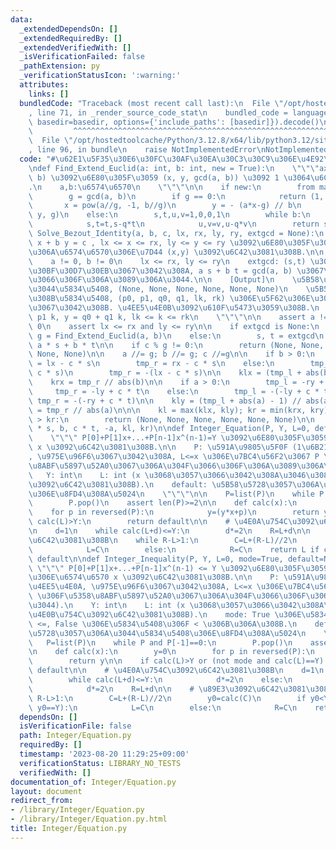 ```yaml
---
data:
  _extendedDependsOn: []
  _extendedRequiredBy: []
  _extendedVerifiedWith: []
  _isVerificationFailed: false
  _pathExtension: py
  _verificationStatusIcon: ':warning:'
  attributes:
    links: []
  bundledCode: "Traceback (most recent call last):\n  File \"/opt/hostedtoolcache/Python/3.12.8/x64/lib/python3.12/site-packages/onlinejudge_verify/documentation/build.py\"\
    , line 71, in _render_source_code_stat\n    bundled_code = language.bundle(stat.path,\
    \ basedir=basedir, options={'include_paths': [basedir]}).decode()\n          \
    \         ^^^^^^^^^^^^^^^^^^^^^^^^^^^^^^^^^^^^^^^^^^^^^^^^^^^^^^^^^^^^^^^^^^^^^^^^^^^^^^^^^\n\
    \  File \"/opt/hostedtoolcache/Python/3.12.8/x64/lib/python3.12/site-packages/onlinejudge_verify/languages/python.py\"\
    , line 96, in bundle\n    raise NotImplementedError\nNotImplementedError\n"
  code: "#\u62E1\u5F35\u30E6\u30FC\u30AF\u30EA\u30C3\u30C9\u306E\u4E92\u9664\u6CD5\
    \ndef Find_Extend_Euclid(a: int, b: int, new = True):\n    \"\"\"ax+by=gcd(a,\
    \ b) \u3092\u6E80\u305F\u3059 (x, y, gcd(a, b)) \u3092 1 \u3064\u6C42\u3081\u308B\
    .\n    a,b:\u6574\u6570\n    \"\"\"\n\n    if new:\n        from math import gcd\n\
    \        g = gcd(a, b)\n        if g == 0:\n            return (1, 0, 0)\n\n \
    \       x = pow(a//g, -1, b//g)\n        y = - (a*x-g) // b\n        return (x,\
    \ y, g)\n    else:\n        s,t,u,v=1,0,0,1\n        while b:\n            q,a,b=a//b,b,a%b\n\
    \            s,t=t,s-q*t\n            u,v=v,u-q*v\n        return s,u,a\n\ndef\
    \ Solve_Bezout_Identity(a, b, c, lx, rx, ly, ry, extgcd = None):\n    \"\"\" a\
    \ x + b y = c , lx <= x <= rx, ly <= y <= ry \u3092\u6E80\u305F\u3059\u3088\u3046\
    \u306A\u6574\u6570\u306E\u7D44 (x,y) \u3092\u6C42\u3081\u308B.\n\n    [Input]\n\
    \    a != 0, b != 0\n    lx <= rx, ly <= ry\n    extgcd: (s,t) \u306E\u5F62\u306E\
    \u30BF\u30D7\u30EB\u3067\u3042\u308A, a s + b t = gcd(a, b) \u3067\u306A\u304F\
    \u3066\u306F\u306A\u3089\u306A\u3044.\n\n    [Output]\n    \u5B58\u5728\u3057\u306A\
    \u3044\u5834\u5408, (None, None, None, None, None, None)\n    \u5B58\u5728\u3059\
    \u308B\u5834\u5408, (p0, p1, q0, q1, lk, rk) \u306E\u5F62\u306E\u30BF\u30D7\u30EB\
    \u3067\u3042\u308B. \u4EE5\u4E0B\u3092\u610F\u5473\u3059\u308B.\n    x = p0 +\
    \ p1 k, y = q0 + q1 k, lk <= k <= rk\n    \"\"\"\n\n    assert a != 0 and b !=\
    \ 0\n    assert lx <= rx and ly <= ry\n\n    if extgcd is None:\n        s, t,\
    \ g = Find_Extend_Euclid(a, b)\n    else:\n        s, t = extgcd\n        g =\
    \ a * s + b * t\n\n    if c % g != 0:\n        return (None, None, None, None,\
    \ None, None)\n\n    a //= g; b //= g; c //=g\n\n    if b > 0:\n        tmp_l\
    \ = lx - c * s\n        tmp_r = rx - c * s\n    else:\n        tmp_l = -(rx -\
    \ c * s)\n        tmp_r = -(lx - c * s)\n\n    klx = (tmp_l + abs(b) - 1) // abs(b)\n\
    \    krx = tmp_r // abs(b)\n\n    if a > 0:\n        tmp_l = -ry + c * t\n   \
    \     tmp_r = -ly + c * t\n    else:\n        tmp_l = -(-ly + c * t)\n       \
    \ tmp_r = -(-ry + c * t)\n\n    kly = (tmp_l + abs(a) - 1) // abs(a)\n    kry\
    \ = tmp_r // abs(a)\n\n\n    kl = max(klx, kly); kr = min(krx, kry)\n    if kl\
    \ > kr:\n        return (None, None, None, None, None, None)\n\n    return (c\
    \ * s, b, c * t, -a, kl, kr)\n\ndef Integer_Equation(P, Y, L=0, default=None):\n\
    \    \"\"\" P[0]+P[1]x+...+P[n-1]x^(n-1)=Y \u3092\u6E80\u305F\u3059\u6574\u6570\
    \ x \u3092\u6C42\u3081\u308B.\n\n    P: \u591A\u9805\u5F0F (1\u6B21\u4EE5\u4E0A\
    , \u975E\u96F6\u3067\u3042\u308A, L<=x \u306E\u7BC4\u56F2\u3067 P \u306F\u5358\
    \u8ABF\u5897\u52A0\u3067\u306A\u304F\u3066\u306F\u306A\u3089\u306A\u3044).\n \
    \   Y: int\n    L: int (x \u3068\u3057\u3066\u3042\u308A\u3046\u308B\u4E0B\u754C\
    \u3092\u6C42\u3081\u308B).\n    default: \u5B58\u5728\u3057\u306A\u3044\u5834\u5408\
    \u306E\u8FD4\u308A\u5024\n    \"\"\"\n\n    P=list(P)\n    while P and P[-1]==0:\n\
    \        P.pop()\n    assert len(P)>=2\n\n    def calc(x):\n        y=0\n    \
    \    for p in reversed(P):\n            y=(y*x+p)\n        return y\n\n    if\
    \ calc(L)>Y:\n        return default\n\n    # \u4E0A\u754C\u3092\u6C42\u3081\u308B\
    \n    d=1\n    while calc(L+d)<=Y:\n        d*=2\n    R=L+d\n\n    # \u89E3\u3092\
    \u6C42\u3081\u308B\n    while R-L>1:\n        C=L+(R-L)//2\n        if calc(C)<=Y:\n\
    \            L=C\n        else:\n            R=C\n    return L if calc(L)==Y else\
    \ default\n\ndef Integer_Inequality(P, Y, L=0, mode=True, default=None):\n   \
    \ \"\"\" P[0]+P[1]x+...+P[n-1]x^(n-1) <= Y \u3092\u6E80\u305F\u3059\u6700\u5927\
    \u306E\u6574\u6570 x \u3092\u6C42\u3081\u308B.\n\n    P: \u591A\u9805\u5F0F (1\u6B21\
    \u4EE5\u4E0A, \u975E\u96F6\u3067\u3042\u308A, L<=x \u306E\u7BC4\u56F2\u3067 P\
    \ \u306F\u5358\u8ABF\u5897\u52A0\u3067\u306A\u304F\u3066\u306F\u306A\u3089\u306A\
    \u3044).\n    Y: int\n    L: int (x \u3068\u3057\u3066\u3042\u308A\u3046\u308B\
    \u4E0B\u754C\u3092\u6C42\u3081\u308B).\n    mode: True \u306E\u5834\u5408\u306F\
    \ <=, False \u306E\u5834\u5408\u306F < \u306B\u306A\u308B.\n    default: \u5B58\
    \u5728\u3057\u306A\u3044\u5834\u5408\u306E\u8FD4\u308A\u5024\n    \"\"\"\n\n \
    \   P=list(P)\n    while P and P[-1]==0:\n        P.pop()\n    assert len(P)>=2\n\
    \n    def calc(x):\n        y=0\n        for p in reversed(P):\n            y=(y*x+p)\n\
    \        return y\n\n    if calc(L)>Y or (not mode and calc(L)==Y):\n        return\
    \ default\n\n    # \u4E0A\u754C\u3092\u6C42\u3081\u308B\n    d=1\n    if mode:\n\
    \        while calc(L+d)<=Y:\n            d*=2\n    else:\n        while calc(L+d)<Y:\n\
    \            d*=2\n    R=L+d\n\n    # \u89E3\u3092\u6C42\u3081\u308B\n    while\
    \ R-L>1:\n        C=L+(R-L)//2\n        y0=calc(C)\n        if y0<Y or (mode and\
    \ y0==Y):\n            L=C\n        else:\n            R=C\n    return L\n"
  dependsOn: []
  isVerificationFile: false
  path: Integer/Equation.py
  requiredBy: []
  timestamp: '2023-08-20 11:29:25+09:00'
  verificationStatus: LIBRARY_NO_TESTS
  verifiedWith: []
documentation_of: Integer/Equation.py
layout: document
redirect_from:
- /library/Integer/Equation.py
- /library/Integer/Equation.py.html
title: Integer/Equation.py
---
```

